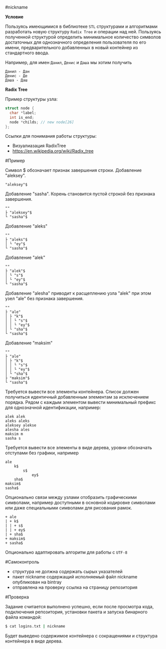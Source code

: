 #nickname

**Условие**

Пользуясь имеющимися в библиотеке `STL` структурами и алгоритмами разработать новую структуру `Radix Tree` и операции над ней.
Пользуясь полученной структурой определить минимальное количество символов достаточных для однозначного определения пользователя по его
имени, предварительного добавленных в новый контейнер из стандартного ввода.

Например, для имен `Данил`, `Денис` и `Даша` мы хотим получить
```
Данил - Дан
Денис - Де
Даша - Даш
```

**Radix Tree**

Пример структуры узла:
```cpp
struct node {
  char *label;
  int is_end;
  node *childs; // new node[26]
};
```
Ссылки для понимания работы структуры:
- Визуалиазация RadixTree
- https://en.wikipedia.org/wiki/Radix_tree

#Пример

Символ $ обозначает признак завершения строки. Добавление "aleksey".
```
"aleksey"$
```
Добавление "sasha". Корень становится пустой строкой без признака
завершения.
```
""
├ "aleksey"$
└ "sasha"$
```
Добавление "aleks"
```
""
├ "aleks"$
│ └ "ey"$
└ "sasha"$
```
Добавление "alek"
```
""
├ "alek"$
│ └ "s"$
│ └ "ey"$
└ "sasha"$
```
Добавление "alesha" приводит к расщеплению узла "alek" при этом узел
"ale" без признака завершения.
```
""
├ "ale"
│ ├ "k"$
│ │ └ "s"$
│ │ └ "ey"$
│ └ "sha"$
└ "sasha"$
```
Добавление "maksim"
```
""
├ "ale"
│ ├ "k"$
│ │ └ "s"$
│ │ └ "ey"$
│ └ "sha"$
├ "maksim"$
└ "sasha"$
```
Требуется вывести все элементы контейнера. Список должен получиться
идентичный добавленным элементам за исключением порядка. Рядом
с каждым элементом вывести минимальный префикс для однозначной
идентификации, например:
```
alek alek
aleks aleks
aleksey alekse
alesha ales
maksim m
sasha s
```
Требуется вывести все элементы в виде дерева, уровни обозначать
отступами без графики, например
```
ale
    k$
        s$
            ey$
    sha$
maksim$
sasha$
```
Опционально связи между узлами отобразить графическими символами,
например доступными в основной кодировке символами или даже
специальными символами для рисования рамок.
```
+ ale
| + k$
| | + s$
| | + ey$
| + sha$
+ maksim$
+ sasha$
```
Опционально адаптировать алгоритм для работы с `UTF-8`

#Самоконтроль

- структура не должна содержать сырых указателей
- пакет nickname содержащий исполняемый файл nickname опубликован
на bintray
- отправлена на проверку ссылка на страницу репозитория

#Проверка

Задание считается выполнено успешно, если после просмотра кода,
подключения репозитория, установки пакета и запуска бинарного файла
командой:
```sh
$ cat logins.txt | nickname
```
Будет выведено содержимое контейнера с сокращениями и структура
контейнера в виде дерева.